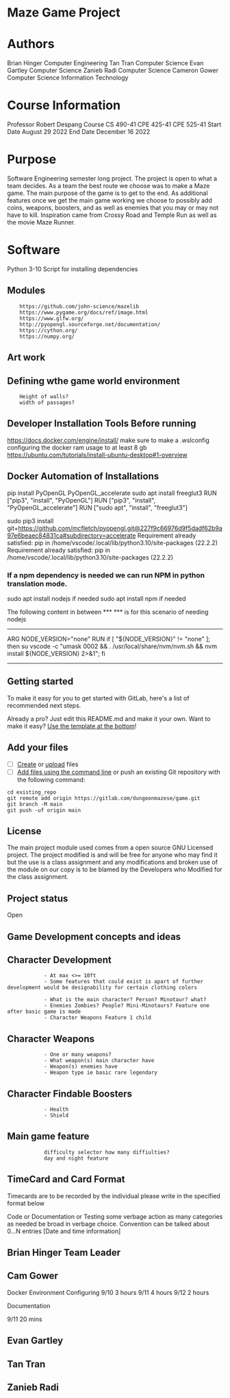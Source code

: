 # Maze Game Project

# Authors

Brian Hinger Computer Engineering
Tan Tran Computer Science
Evan Gartley Computer Science
Zanieb Radi Computer Science
Cameron Gower Computer Science Information Technology

# Course Information

Professor Robert Despang
Course CS 490-41 CPE 425-41 CPE 525-41
Start Date August 29 2022
End Date December 16 2022

# Purpose 

Software Engineering semester long project. The project is open to what a team decides. As a team the best route we choose was to make a Maze game. The main purpose of the game is to get to the end. As additional features once we get the main game working we choose to possibly add coins, weapons, boosters, and as well as enemies that you may or may not have to kill. Inspiration came from Crossy Road and Temple Run as well as the movie Maze Runner. 

# Software 
Python 3-10
Script for installing dependencies

##  Modules
        https://github.com/john-science/mazelib
        https://www.pygame.org/docs/ref/image.html
        https://www.glfw.org/
        http://pyopengl.sourceforge.net/documentation/
        https://cython.org/
        https://numpy.org/


## Art work

## Defining wthe game world environment 
        Height of walls?
        width of passages?
        

## Developer Installation Tools Before running

https://docs.docker.com/engine/install/
        make sure to make a .wslconfig configuring the docker ram usage to at least 8 gb
https://ubuntu.com/tutorials/install-ubuntu-desktop#1-overview


## Docker Automation of Installations
 pip install PyOpenGL PyOpenGL_accelerate 
 sudo apt install freeglut3
 RUN ["pip3", "install", "PyOpenGL"]
 RUN ["pip3", "install", "PyOpenGL_accelerate"]
 RUN ["sudo apt", "install", "freeglut3"]

sudo pip3 install git+https://github.com/mcfletch/pyopengl.git@227f9c66976d9f5dadf62b9a97e6beaec84831ca#subdirectory=accelerate
 Requirement already satisfied: pip in /home/vscode/.local/lib/python3.10/site-packages (22.2.2)
 Requirement already satisfied: pip in /home/vscode/.local/lib/python3.10/site-packages (22.2.2)
### If a npm dependency is needed we can run NPM in python translation mode. 
 sudo apt install nodejs if needed
 sudo apt install npm if needed

The following content in between *** *** is for this scenario of needing nodejs

***
ARG NODE_VERSION="none"
RUN if [ "${NODE_VERSION}" != "none" ]; then su vscode -c "umask 0002 && . /usr/local/share/nvm/nvm.sh && nvm install ${NODE_VERSION} 2>&1"; fi
***



## Getting started

To make it easy for you to get started with GitLab, here's a list of recommended next steps.

Already a pro? Just edit this README.md and make it your own. Want to make it easy? [Use the template at the bottom](#editing-this-readme)!

## Add your files

- [ ] [Create](https://docs.gitlab.com/ee/user/project/repository/web_editor.html#create-a-file) or [upload](https://docs.gitlab.com/ee/user/project/repository/web_editor.html#upload-a-file) files
- [ ] [Add files using the command line](https://docs.gitlab.com/ee/gitlab-basics/add-file.html#add-a-file-using-the-command-line) or push an existing Git repository with the following command:

```
cd existing_repo
git remote add origin https://gitlab.com/dungeonmazese/game.git
git branch -M main
git push -uf origin main
```



## License
The main project module used comes from a open source GNU Licensed project. The project modified is and will be free for anyone who may find it but the use is a class assignment and any modifications and broken use of the module on our copy is to be blamed by the Developers who Modified for the class assignment. 

## Project status
Open

## Game Development concepts and ideas

##      Character Development
                - At max <>= 10ft
                - Some features that could exist is apart of further development would be designability for certain clothing colors

                - What is the main character? Person? Minotaur? what?
                - Enemies Zombies? People? Mini-Minotaurs? Feature one after basic game is made
                - Character Weapons Feature 1 child
##      Character Weapons 
                - One or many weapons? 
                - What weapon(s) main character have 
                - Weapon(s) enemies have
                - Weapon type ie basic rare legendary
##      Character Findable Boosters 
                - Health
                - Shield

##      Main game feature
                difficulty selector how many diffiulties?
                day and night feature
                                         

## TimeCard and Card Format

Timecards are to be recorded by the individual please write in the specified format below 

Code or Documentation or Testing some verbage action  as many categories as needed be broad in verbage choice. Convention can be talked about
0...N  entries [Date and time information]

##      Brian Hinger  Team Leader

##      Cam Gower

Docker Environment Configuring
9/10 3 hours
9/11 4 hours
9/12 2 hours

Documentation 

9/11 20 mins

##      Evan Gartley 

##      Tan Tran
 
##      Zanieb Radi

